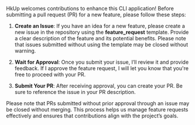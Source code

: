HkUp welcomes contributions to enhance this CLI application! Before submitting a pull request (PR) for a new feature, please follow these steps:

1. **Create an Issue**:
    If you have an idea for a new feature, please create a new issue in the repository using the **feature_request** template. Provide a clear description of the feature and its potential benefits. Please note that issues submitted without using the template may be closed without warning.

2. **Wait for Approval**:
    Once you submit your issue, I’ll review it and provide feedback. If I approve the feature request, I will let you know that you're free to proceed with your PR.

3. **Submit Your PR**:
    After receiving approval, you can create your PR. Be sure to reference the issue in your PR description.

Please note that PRs submitted without prior approval through an issue may be closed without merging. This process helps us manage feature requests effectively and ensures that contributions align with the project’s goals.
